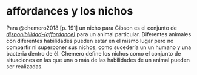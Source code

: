 # affordances y los nichos

Para @chemero2018 [p. 191] un nicho para Gibson es el conjunto de *[disponibilidad-(affordance)](disponibilidad-%28affordance%29.md)* para un animal particular. Diferentes animales con diferentes habilidades pueden estar en el mismo lugar pero no compartir ni superponer sus nichos, como sucedería un un humano y una bacteria dentro de él. Chemero define los nichos como el conjunto de situaciones en las que una o más de las habilidades de un animal pueden ser realizadas.
